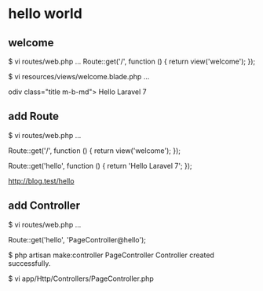 # hello world

## welcome


$ vi routes/web.php
...
Route::get('/', function () {
    return view('welcome');
});


$ vi resources/views/welcome.blade.php
...
            <div class="content">
                odiv class="title m-b-md">
                    Hello Laravel 7
                </div>

## add Route

$ vi routes/web.php
...

Route::get('/', function () {
    return view('welcome');
});

Route::get('hello', function () {
    return 'Hello Laravel 7';
});


http://blog.test/hello

## add Controller

$ vi routes/web.php
...

Route::get('hello', 'PageController@hello');

$ php artisan make:controller PageController
Controller created successfully.

$ vi app/Http/Controllers/PageController.php
<?php

namespace App\Http\Controllers;

use Illuminate\Http\Request;

class PageController extends Controller
{
    //
}

$ vi app/Http/Controllers/PageController.php
<?php

namespace App\Http\Controllers;

use Illuminate\Http\Request;

class PageController extends Controller
{
    //
    public function hello()
    {
        return 'Hello from Controller';
    }
}


http://blog.test/hello

## add view

$ vi app/Http/Controllers/PageController.php
...
    public function hello()
    {
        return view('hello');
    }


$ vi resources/views/hello.blade.php
Hello from blade
